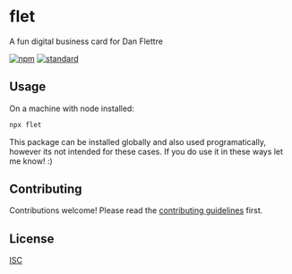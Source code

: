 # flet

A fun digital business card for Dan Flettre

[![npm][npm-image]][npm-url]
[![standard][standard-image]][standard-url]

[npm-image]: https://img.shields.io/npm/v/flet.svg?style=flat-square
[npm-url]: https://www.npmjs.com/package/flet
[standard-image]: https://img.shields.io/badge/code%20style-standard-brightgreen.svg?style=flat-square
[standard-url]: http://npm.im/standard


## Usage
On a machine with node installed:

```bash
npx flet
```

This package can be installed globally and also used programatically, however its not intended for these cases. If you do use it in these ways let me know! :)

## Contributing

Contributions welcome! Please read the [contributing guidelines](CONTRIBUTING.md) first.

## License

[ISC](LICENSE.md)
